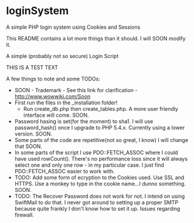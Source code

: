 loginSystem
===========

A simple PHP login system using Cookies and Sessions

This README contains a lot more things than it should. I will SOON modify it.

A simple (probably not so secure) Login Script

THIS IS A TEST TEXT

A few things to note and some TODOs:
   - SOON - Trademark - See this link for clarification - http://www.wowwiki.com/Soon
   - First run the files in the _installation folder!
      - Run create_db.php then create_tables.php. A more user friendly interface will come. SOON.
   - Password hasing is set(for the moment) to sha1. I will use password_hash() once I upgrade to PHP 5.4.x. Currently using a lower version. SOON.
   - Some parts of the code are repetitive(not so great, I know) I will change that SOON.
   - In some parts of the script I use PDO::FETCH_ASSOC where I could have used rowCount(). There's no performance loss since it will always select one and only one row - in my particular case. I just find PDO::FETCH_ASSOC easier to work with.
   - TODO: Add some form of ecryption to the Cookies used. Use SSL and HTTPS. Use a monkey to type in the cookie name...I dunno something. SOON.
   - TODO: The Recover Password does not work for not. I intend on using SwiftMail to do that. I never got around to setting up a proper SMTP because quite frankly I don't know how to set it up. Issues regarding firewall.


